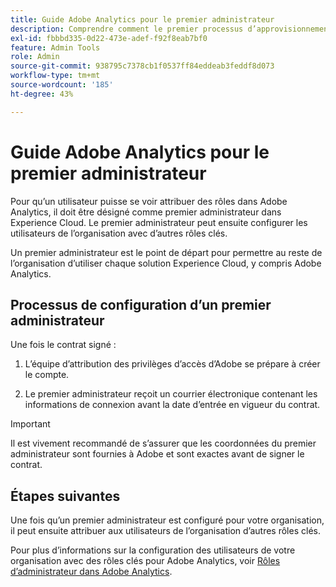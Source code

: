 ```yaml
---
title: Guide Adobe Analytics pour le premier administrateur
description: Comprendre comment le premier processus d’approvisionnement de l’administrateur a lieu et les étapes suivantes
exl-id: fbbbd335-0d22-473e-adef-f92f8eab7bf0
feature: Admin Tools
role: Admin
source-git-commit: 938795c7378cb1f0537ff84eddeab3feddf8d073
workflow-type: tm+mt
source-wordcount: '185'
ht-degree: 43%

---
```


# Guide Adobe Analytics pour le premier administrateur

Pour qu’un utilisateur puisse se voir attribuer des rôles dans Adobe Analytics, il doit être désigné comme premier administrateur dans Experience Cloud. Le premier administrateur peut ensuite configurer les utilisateurs de l’organisation avec d’autres rôles clés.

Un premier administrateur est le point de départ pour permettre au reste de l’organisation d’utiliser chaque solution Experience Cloud, y compris Adobe Analytics.

## Processus de configuration d’un premier administrateur

Une fois le contrat signé :

1. L’équipe d’attribution des privilèges d’accès d’Adobe se prépare à créer le compte.

1. Le premier administrateur reçoit un courrier électronique contenant les informations de connexion avant la date d’entrée en vigueur du contrat.

>[!IMPORTANT]
>
>   Il est vivement recommandé de s’assurer que les coordonnées du premier administrateur sont fournies à Adobe et sont exactes avant de signer le contrat.

## Étapes suivantes

Une fois qu’un premier administrateur est configuré pour votre organisation, il peut ensuite attribuer aux utilisateurs de l’organisation d’autres rôles clés.

Pour plus d’informations sur la configuration des utilisateurs de votre organisation avec des rôles clés pour Adobe Analytics, voir [Rôles d’administrateur dans Adobe Analytics](/help/admin/admin-console/admin-roles-in-analytics.md).
